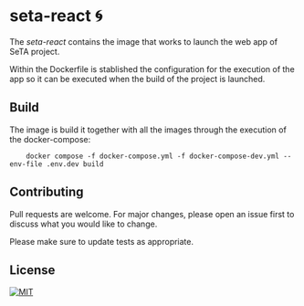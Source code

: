 # seta-react 🌀 

The *seta-react* contains the image that works to launch the web app of SeTA project.

Within the Dockerfile is stablished the configuration for the execution of the app so it can be executed when the build of the project is launched.


## Build
The image is build it together with all the images through the execution of the docker-compose:
```
    docker compose -f docker-compose.yml -f docker-compose-dev.yml --env-file .env.dev build
```
## Contributing

Pull requests are welcome. For major changes, please open an issue first to discuss what you would like to change.

Please make sure to update tests as appropriate.

## License

[![MIT][mit-badge]][mit-url]

[mit-badge]: https://img.shields.io/badge/license-mit-blue
[mit-url]: https://choosealicense.com/licenses/mit/
